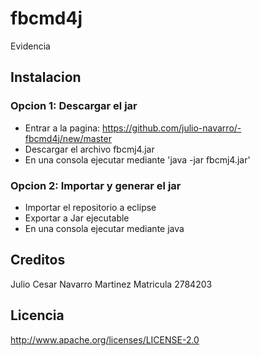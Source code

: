 # fbcmd4j
Evidencia
## Instalacion

### Opcion 1: Descargar el jar
- Entrar a la pagina: https://github.com/julio-navarro/-fbcmd4j/new/master
- Descargar el archivo fbcmj4.jar
- En una consola ejecutar mediante 'java -jar fbcmj4.jar'

### Opcion 2: Importar y generar el jar
- Importar el repositorio a eclipse
- Exportar a Jar ejecutable
- En una consola ejecutar mediante java

## Creditos
Julio Cesar Navarro Martinez Matricula 2784203

## Licencia

http://www.apache.org/licenses/LICENSE-2.0
